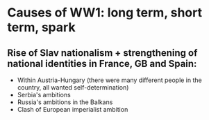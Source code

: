 
# Causes of WW1: long term, short term, spark

## Rise of Slav nationalism + strengthening of national identities in France, GB and Spain:

* Within Austria-Hungary (there were many different people in the country, all wanted self-determination)
* Serbia's ambitions
* Russia's ambitions in the Balkans
* Clash of European imperialist ambition





<!--stackedit_data:
eyJoaXN0b3J5IjpbLTE5MjM2MDAyNTgsOTYyOTA0NDk5XX0=
-->